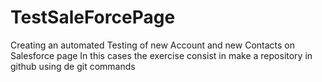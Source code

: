 # TestSaleForcePage

Creating an automated Testing of new Account and new Contacts on Salesforce page
In this cases the exercise consist in make a repository in github using de git commands
